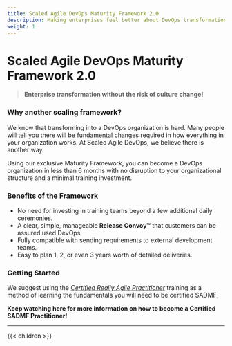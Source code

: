 ```yaml
---
title: Scaled Agile DevOps Maturity Framework 2.0
description: Making enterprises feel better about DevOps transformation since 2021
weight: 1
---
```


# Scaled Agile DevOps Maturity Framework 2.0

>**Enterprise transformation without the risk of culture change!**

### Why another scaling framework?

We know that transforming into a DevOps organization is hard. Many people will tell you there will be fundamental changes required in how everything in your organization works. At Scaled Agile DevOps, we believe there is another way.

Using our exclusive Maturity Framework, you can become a DevOps organization in less than 6 months with no disruption to your organizational structure and a minimal training investment.

### Benefits of the Framework

- No need for investing in training teams beyond a few additional daily ceremonies.
- A clear, simple, manageable **Release Convoy&trade;** that customers can be assured used DevOps.
- Fully compatible with sending requirements to external development teams.
- Easy to plan 1, 2, or even 3 years worth of detailed deliveries.

### Getting Started

We suggest using the *[Certified Really Agile Practitioner](https://www.youtube.com/watch?v=cwbiSCgiZNA)* training as a method of learning the fundamentals you will need to be certified SADMF.

**Keep watching here for more information on how to become a Certified SADMF Practitioner!**

---

{{< children >}}
